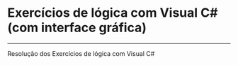 # Exercícios de lógica com Visual C# (com interface gráfica)
***
Resolução dos Exercícios de lógica com Visual C#
